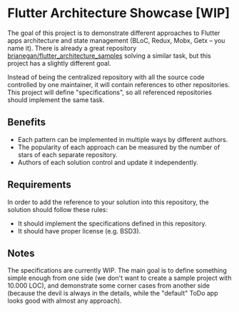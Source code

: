 # Flutter Architecture Showcase [WIP]

The goal of this project is to demonstrate different approaches to Flutter apps architecture and state management (BLoC,
Redux, Mobx, Getx – you name it). There is already a great repository
[brianegan/flutter_architecture_samples][1] solving a similar task, but this project has a slightly different goal.

Instead of being the centralized repository with all the source code controlled by one maintainer, it will contain
references to other repositories. This project will define "specifications", so all referenced repositories should
implement the same task.

## Benefits

- Each pattern can be implemented in multiple ways by different authors.
- The popularity of each approach can be measured by the number of stars of each separate repository.
- Authors of each solution control and update it independently.

## Requirements

In order to add the reference to your solution into this repository, the solution should follow these rules:

- It should implement the specifications defined in this repository.
- It should have proper license (e.g. BSD3).

## Notes

The specifications are currently WIP. The main goal is to define something simple enough from one side (we don't want to
create a sample project with 10.000 LOC), and demonstrate some corner cases from another side (because the devil is
always in the details, while the "default" ToDo app looks good with almost any approach).

[1]: https://github.com/brianegan/flutter_architecture_samples
